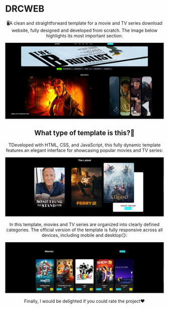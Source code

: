 # DRCWEB

<div align="center">
🖥️A clean and straightforward template for a movie and TV series download website, fully designed and developed from scratch. The image below highlights its most important section:
</p>
<img src="./img/pic.png">
</div>

<div align="center">
<h2 text-align="center">What type of template is this?🤔</h2>
<p>TDeveloped with HTML, CSS, and JavaScript, this fully dynamic template features an elegant interface for showcasing popular movies and TV series:</p>
<img src="./img/pic2.png">
</div>

<div align="center">
<p>In this template, movies and TV series are organized into clearly defined categories. The official version of the template is fully responsive across all devices, including mobile and desktop😏:</p>
<img src="./img/pic3.png">
</div>

<div align="center">
<p>Finally, I would be delighted if you could rate the project❤️</p>
</div>
